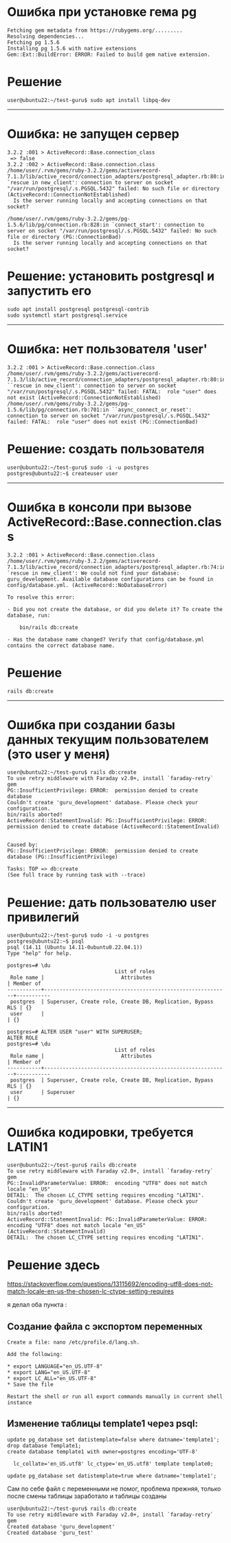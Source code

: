 # Ошибка при установке гема pg
```user@ubuntu22:~/test-guru$ bundle
Fetching gem metadata from https://rubygems.org/.........
Resolving dependencies...
Fetching pg 1.5.6
Installing pg 1.5.6 with native extensions
Gem::Ext::BuildError: ERROR: Failed to build gem native extension.
```

# Решение
`user@ubuntu22:~/test-guru$ sudo apt install libpq-dev`
************************

# Ошибка: не запущен сервер
```
3.2.2 :001 > ActiveRecord::Base.connection_class
 => false 
3.2.2 :002 > ActiveRecord::Base.connection.class
/home/user/.rvm/gems/ruby-3.2.2/gems/activerecord-7.1.3/lib/active_record/connection_adapters/postgresql_adapter.rb:80:in `rescue in new_client': connection to server on socket "/var/run/postgresql/.s.PGSQL.5432" failed: No such file or directory (ActiveRecord::ConnectionNotEstablished)
  Is the server running locally and accepting connections on that socket?

/home/user/.rvm/gems/ruby-3.2.2/gems/pg-1.5.6/lib/pg/connection.rb:828:in `connect_start': connection to server on socket "/var/run/postgresql/.s.PGSQL.5432" failed: No such file or directory (PG::ConnectionBad)
  Is the server running locally and accepting connections on that socket?
```

# Решение: установить postgresql и запустить его
```
sudo apt install postgresql postgresql-contrib
sudo systemctl start postgresql.service
```
************************

# Ошибка: нет пользователя 'user'
```
3.2.2 :001 > ActiveRecord::Base.connection.class
/home/user/.rvm/gems/ruby-3.2.2/gems/activerecord-7.1.3/lib/active_record/connection_adapters/postgresql_adapter.rb:80:in ``rescue in new_client': connection to server on socket "/var/run/postgresql/.s.PGSQL.5432" failed: FATAL:  role "user" does not exist (ActiveRecord::ConnectionNotEstablished)
/home/user/.rvm/gems/ruby-3.2.2/gems/pg-1.5.6/lib/pg/connection.rb:701:in ``async_connect_or_reset': connection to server on socket "/var/run/postgresql/.s.PGSQL.5432" failed: FATAL:  role "user" does not exist (PG::ConnectionBad)
```
# Решение: создать пользователя
```
user@ubuntu22:~/test-guru$ sudo -i -u postgres
postgres@ubuntu22:~$ createuser user
```
************************

# Ошибка в консоли при вызове ActiveRecord::Base.connection.class
```
3.2.2 :001 > ActiveRecord::Base.connection.class
/home/user/.rvm/gems/ruby-3.2.2/gems/activerecord-7.1.3/lib/active_record/connection_adapters/postgresql_adapter.rb:74:in `rescue in new_client': We could not find your database: guru_development. Available database configurations can be found in config/database.yml. (ActiveRecord::NoDatabaseError)

To resolve this error:

- Did you not create the database, or did you delete it? To create the database, run:

    bin/rails db:create

- Has the database name changed? Verify that config/database.yml contains the correct database name.
```
# Решение

`rails db:create`
************************

# Ошибка при создании базы данных текущим пользователем (это user у меня)

```
user@ubuntu22:~/test-guru$ rails db:create
To use retry middleware with Faraday v2.0+, install `faraday-retry` gem
PG::InsufficientPrivilege: ERROR:  permission denied to create database
Couldn't create 'guru_development' database. Please check your configuration.
bin/rails aborted!
ActiveRecord::StatementInvalid: PG::InsufficientPrivilege: ERROR:  permission denied to create database (ActiveRecord::StatementInvalid)


Caused by:
PG::InsufficientPrivilege: ERROR:  permission denied to create database (PG::InsufficientPrivilege)

Tasks: TOP => db:create
(See full trace by running task with --trace)

```
# Решение: дать пользователю user привилегий
```
user@ubuntu22:~/test-guru$ sudo -i -u postgres
postgres@ubuntu22:~$ psql
psql (14.11 (Ubuntu 14.11-0ubuntu0.22.04.1))
Type "help" for help.

postgres=# \du
                                   List of roles
 Role name |                         Attributes                         | Member of 
-----------+------------------------------------------------------------+-----------
 postgres  | Superuser, Create role, Create DB, Replication, Bypass RLS | {}
 user      |                                                            | {}

postgres=# ALTER USER "user" WITH SUPERUSER;
ALTER ROLE
postgres=# \du
                                   List of roles
 Role name |                         Attributes                         | Member of 
-----------+------------------------------------------------------------+-----------
 postgres  | Superuser, Create role, Create DB, Replication, Bypass RLS | {}
 user      | Superuser                                                  | {}

```
************************
# Ошибка кодировки, требуется LATIN1

```
user@ubuntu22:~/test-guru$ rails db:create
To use retry middleware with Faraday v2.0+, install `faraday-retry` gem
PG::InvalidParameterValue: ERROR:  encoding "UTF8" does not match locale "en_US"
DETAIL:  The chosen LC_CTYPE setting requires encoding "LATIN1".
Couldn't create 'guru_development' database. Please check your configuration.
bin/rails aborted!
ActiveRecord::StatementInvalid: PG::InvalidParameterValue: ERROR:  encoding "UTF8" does not match locale "en_US" (ActiveRecord::StatementInvalid)
DETAIL:  The chosen LC_CTYPE setting requires encoding "LATIN1".
```


# Решение здесь

https://stackoverflow.com/questions/13115692/encoding-utf8-does-not-match-locale-en-us-the-chosen-lc-ctype-setting-requires

я делал оба пункта : 

## Cоздание файла с экспортом переменных 

```
Create a file: nano /etc/profile.d/lang.sh.

Add the following:

* export LANGUAGE="en_US.UTF-8"
* export LANG="en_US.UTF-8"
* export LC_ALL="en_US.UTF-8"
* Save the file

Restart the shell or run all export commands manually in current shell instance
```


## Изменение таблицы template1 через psql:
```
update pg_database set datistemplate=false where datname='template1';
drop database Template1;
create database template1 with owner=postgres encoding='UTF-8'

  lc_collate='en_US.utf8' lc_ctype='en_US.utf8' template template0;

update pg_database set datistemplate=true where datname='template1';
```

Сам по себе файл с переменными не помог, проблема прежняя, только после смены таблицы заработало
и таблицы созданы
```
user@ubuntu22:~/test-guru$ rails db:create
To use retry middleware with Faraday v2.0+, install `faraday-retry` gem
Created database 'guru_development'
Created database 'guru_test'
```
